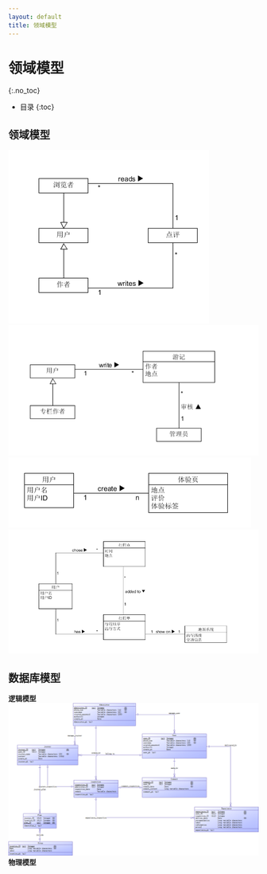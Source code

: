 ```yaml
---
layout: default
title: 领域模型
---
```


# 领域模型
{:.no_toc}

* 目录
{:toc}

## 领域模型
![](./assets/pics/domain1.png)
![](./assets/pics/domain2.png)
![](./assets/pics/domain3.png)
![](./assets/pics/domain4.png)

## 数据库模型
**逻辑模型**
![](./assets/pics/logical.png)
**物理模型**